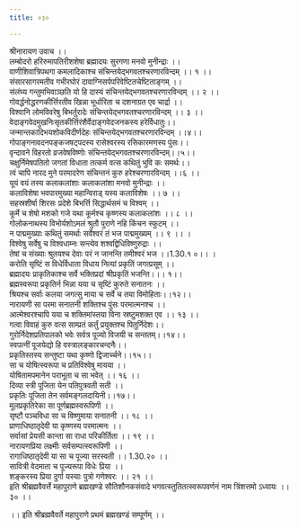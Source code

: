 ```yaml
---
title: ०३०

---
```

श्रीनारायण उवाच ।।  
लम्बोदरो हरिरुमापतिरीशशेषा ब्रह्मादयः सुरगणा मनवो मुनीन्द्राः ।।  
वाणीशिवात्रिपथगा कमलादिकाश्च संचिन्तयेद्भगवतश्चरणारविन्दम् ।। १ ।।  
संसारसागरमतीव गभीरघोरं दावाग्निसर्पपरिवेष्टितचेष्टिताङ्गम् ।।  
संलंघ्य गन्तुमभिवाञ्छति यो हि दास्यं संचिन्तयेद्भगवतश्चरणारविन्दम् ।। २ ।।  
गोवर्द्धनोद्धरणकीर्त्तिरतीव खिन्ना भूर्धारिता च दशनाग्रत एव चार्द्रा ।।  
विश्वानि लोमविवरेषु बिभर्तुरादेः संचिन्तयेद्भगवतश्चरणारविन्दम् ।। ३ ।।  
वेदाङ्गवेदमुखनिःसृतकीर्त्तिरंशैर्वेदाङ्गवेदजनकस्य हरेर्विधातुः।।  
जन्मान्तकादिभयशोकविदीर्णदेहः संचिन्तयेद्भगवतश्चरणारविन्दम् ।।४।।  
गोपाङ्गनावदनपङ्कजषट्पदस्य रासेश्वरस्य रसिकारमणस्य पुंसः।।  
वृन्दावने विहरतो व्रजवेषविष्णोः संचिन्तयेद्भगवतश्चरणारविन्दम्।।५।।  
चक्षुर्निमेषपतितो जगतां विधाता तत्कर्म वत्स कथितुं भुवि कः समर्थः।।  
त्वं चापि नारद मुने परमादरेण संचिन्तनं कुरु हरेश्चरणारविन्दम् ।।६ ।।  
यूयं वयं तस्य कलाकलांशाः कलाकलांशा मनवो मुनीन्द्राः ।।  
कलाविशेषा भवपारमुख्या महान्विराड् यस्य कलाविशेषः ।। ७ ।।  
सहस्रशीर्षा शिरसः प्रदेशे बिभर्त्ति सिद्धार्थसमं च विश्वम् ।।  
कूर्मे च शेषो मशको गजे यथा कूर्मश्च कृष्णस्य कलाकलांशः ।। ८ ।।  
गोलोकनाथस्य विभोर्यशोऽमलं श्रुतौ पुराणे नहि किंचन स्फुटम् ।।  
न पाद्ममुख्याः कथितुं समर्थाः सर्वेश्वरं तं भज पाद्ममुख्यम् ।। ९ ।। ।  
विश्वेषु सर्वेषु च विश्वधाम्नः सन्त्येव शश्वद्विधिविष्णुरुद्राः ।।  
तेषां च संख्याः श्रुतयश्च देवाः परं न जानन्ति तमीश्वरं भज ।।1.30.१ ०।। ।  
करोति सृष्टिं स विधेर्विधाता विधाय नित्यां प्रकृतिं जगत्प्रसूम् ।।  
ब्रह्मादयः प्राकृतिकाश्च सर्वे भक्तिप्रदां श्रीप्रकृतिं भजन्ति।।। १।।  
ब्रह्मस्वरूपा प्रकृतिर्न भिन्ना यया च सृष्टिं कुरुते सनातनः ।।  
श्रियश्च सर्वाः कलया जगत्सु माया च सर्वे च तया विमोहिताः।।१२।।  
नारायणी सा परमा सनातनी शक्तिश्च पुंसः परमात्मनश्च ।।  
आत्मेश्वरश्चापि यया च शक्तिमांस्तया विना स्रष्टुमशक्त एव ।। १३ ।।  
गत्वा विवाहं कुरु वत्स साम्प्रतं कर्तुं प्रयुक्तश्च पितुर्निदेशः।।  
गुरोर्निदेशप्रतिपालको भवेः सर्वत्र पूज्यो विजयी च सन्ततम्।।१४।।  
स्वपत्नीं पूजयेद्यो हि वस्त्रालङ्कारचन्दनैः।।  
प्रकृतिस्तस्य सन्तुष्टा यथा कृष्णो द्विजार्च्चने।।१५।।  
सा च योषित्स्वरूपा च प्रतिविश्वेषु मायया ।।  
योषितामपमानेन पराभूता च सा भवेत् ।। १६ ।।  
दिव्या स्त्री पूजिता येन पतिपुत्रवती सती ।।  
प्रकृतिः पूजिता तेन सर्वमङ्गलदायिनी।।१७।।  
मूलप्रकृतिरेका सा पूर्णब्रह्मस्वरूपिणी ।।  
सृष्टौ पञ्चविधा सा च विष्णुमाया सनातनी ।। १८ ।।  
प्राणाधिष्ठातृदेवी या कृष्णस्य परमात्मनः ।।  
सर्वासां प्रेयसी कान्ता सा राधा परिकीर्तिता ।। १९ ।।  
नारायणप्रिया लक्ष्मीः सर्वसम्पत्स्वरूपिणी ।।  
रागाधिष्ठातृदेवी या सा च पूज्या सरस्वती ।। 1.30.२० ।।  
सावित्री वेदमाता च पूज्यरूपा विधेः प्रिया ।।  
शङ्करस्य प्रिया दुर्गा यस्याः पुत्रो गणेश्वरः ।। २१ ।।  
इति श्रीब्रह्मवैवर्त्ते महापुराणे ब्रह्मखण्डे सौतिशौनकसंवादे भगवत्स्तुतितत्स्वरूपवर्णनं नाम त्रिंशत्तमो ऽध्यायः ।। ३० ।।  
  
।। इति श्रीब्रह्मवैवर्ते महापुराणे प्रथमं ब्रह्मखण्डं सम्पूर्णम् ।।